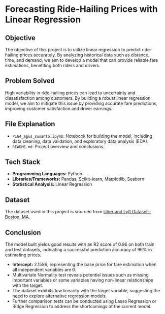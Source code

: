# **Forecasting Ride-Hailing Prices with Linear Regression**

## **Objective**
The objective of this project is to utilize linear regression to predict ride-hailing prices accurately. By analyzing historical data such as distance, time, and demand, we aim to develop a model that can provide reliable fare estimations, benefiting both riders and drivers.

## **Problem Solved**
High variability in ride-hailing prices can lead to uncertainty and dissatisfaction among customers. By building a robust linear regression model, we aim to mitigate this issue by providing accurate fare predictions, improving customer satisfaction and driver earnings.

## **File Explanation**
- `P1G4_agus_susanto.ipynb`: Notebook for building the model, including data cleaning, data validation, and exploratory data analysis (EDA).
- `README.md`: Project overview and conclusions.

## **Tech Stack**
- **Programming Languages:** Python
- **Libraries/Frameworks:** Pandas, Scikit-learn, Matplotlib, Seaborn
- **Statistical Analysis:** Linear Regression

## **Dataset**
The dataset used in this project is sourced from [Uber and Lyft Dataset - Boston, MA](https://www.kaggle.com/datasets/brllrb/uber-and-lyft-dataset-boston-ma).

## **Conclusion**
The model built yields good results with an R2 score of 0.96 on both train and test datasets, indicating a successful prediction accuracy of 96% in estimating prices.
- **Intercept:** 2.1586, representing the base price for fare estimation when all independent variables are 0.
- Multivariate Normality test reveals potential issues such as missing important variables or some variables having non-linear relationships with the target.
- The dataset exhibits low linearity with the target variable, suggesting the need to explore alternative regression models.
- Further comparison tests can be conducted using Lasso Regression or Ridge Regression to address the shortcomings of the current model.
